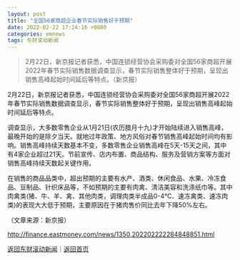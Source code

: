 ```yaml
---
layout: post
title: "全国56家商超企业春节实际销售好于预期"
date: 2022-02-22 17:24:16 +0800
categories: emnews
tags: 东财滚动新闻
---
```

> 2月22日，新京报记者获悉，中国连锁经营协会采购委对全国56家商超开展2022年春节实际销售数据调查显示，春节实际销售整体好于预期，呈现出销售高峰起始时间延后等特点。（新京报）

<p>2月22日，新京报记者获悉，中国连锁经营协会采购委对全国56家商超开展2022年春节实际销售数据调查显示，春节实际销售整体好于预期，呈现出销售高峰起始时间延后等特点。</p>
 <p>调查显示，大多数零售企业从1月21日(农历腊月十九)才开始陆续进入销售高峰，最晚开始的是除夕当天。就地过年政策、地方风俗对春节销售高峰起始时间均有影响。销售高峰持续天数基本不变，多数零售企业销售高峰在5天-15天之间，其中有4家企业超过21天。节前宣传、店内布置、商品结构、服务及营销方案等方面对销售高峰持续天数起关键作用。</p>
 <p>在销售的商品品类中，超出预期的主要有水产、酒类、休闲食品、水果、冷冻食品、豆制品、针织床品等，不如预期的主要有肉禽、清洁美容和洗涤纸巾等。其中肉禽类(猪、牛、羊、禽、其他肉类，调理肉类半成品0-4℃、速冻禽类、速冻肉类)的表现大大低于预期，主要原因在于猪肉售价同比去年下降50%左右。</p><p class="em_media">（文章来源：新京报）</p>

<http://finance.eastmoney.com/news/1350,202202222284848851.html>

[返回东财滚动新闻](//finews.withounder.com/emnews/)｜[返回首页](//finews.withounder.com/)